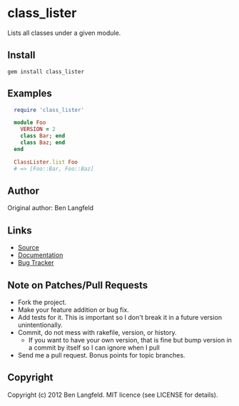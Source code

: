 class_lister
===========

Lists all classes under a given module.

Install
-------

    gem install class_lister

Examples
--------

```ruby
  require 'class_lister'

  module Foo
    VERSION = 2
    class Bar; end
    class Baz; end
  end

  ClassLister.list Foo
  # => [Foo::Bar, Foo::Baz]
```

Author
------

Original author: Ben Langfeld

Links
-----
* [Source](https://github.com/benlangfeld/class_lister)
* [Documentation](http://rdoc.info/github/benlangfeld/class_lister/master/frames)
* [Bug Tracker](https://github.com/benlangfeld/class_lister/issues)

Note on Patches/Pull Requests
-----------------------------

* Fork the project.
* Make your feature addition or bug fix.
* Add tests for it. This is important so I don't break it in a future version unintentionally.
* Commit, do not mess with rakefile, version, or history.
  * If you want to have your own version, that is fine but bump version in a commit by itself so I can ignore when I pull
* Send me a pull request. Bonus points for topic branches.

Copyright
---------

Copyright (c) 2012 Ben Langfeld. MIT licence (see LICENSE for details).
